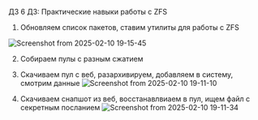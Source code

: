 ДЗ 6
ДЗ: Практические навыки работы с ZFS

1. Обновляем список пакетов, ставим утилиты для работы с ZFS

![Screenshot from 2025-02-10 19-15-45](https://github.com/user-attachments/assets/e9a8b7a4-a0cb-4eed-ae58-27aed75134ab)

2. Собираем пулы с разным сжатием

3. Скачиваем пул с веб, разархивируем, добавляем в систему, смотрим данные
![Screenshot from 2025-02-10 19-11-10](https://github.com/user-attachments/assets/a2b4992b-74e2-455f-ac12-d61cd4c52bf0)

4. Скачиваем снапшот из веб, восстанавлвиаем в пул, ищем файл с секретным посланием
![Screenshot from 2025-02-10 19-11-34](https://github.com/user-attachments/assets/128f38a4-1908-4a72-b893-e0184dab589c)

   
